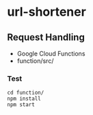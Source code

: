 url-shortener
===

## Request Handling

- Google Cloud Functions
- function/src/

### Test

```
cd function/
npm install
npm start
```
